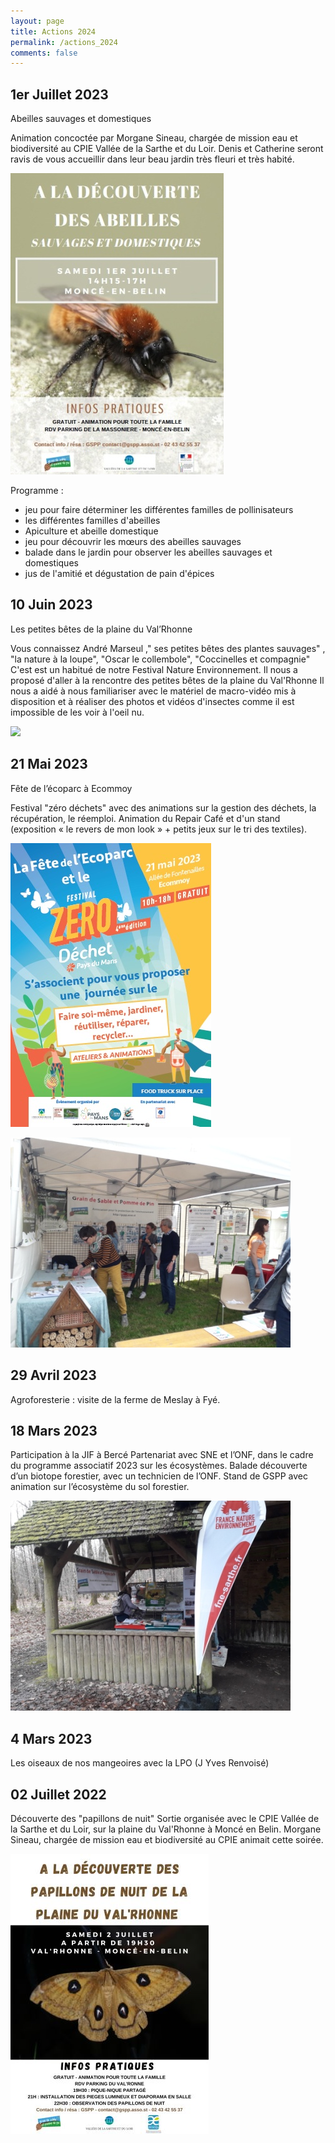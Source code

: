```yaml
---
layout: page
title: Actions 2024
permalink: /actions_2024
comments: false
---
```


## 1er Juillet 2023
Abeilles sauvages et domestiques

Animation concoctée par Morgane Sineau, chargée de mission eau et biodiversité au CPIE Vallée de la Sarthe et du Loir.
Denis et Catherine seront ravis de vous accueillir dans leur beau jardin très fleuri et très habité.

![](/assets/images/2023_Animation_abeilles_GSPP.jpg)

Programme :
- jeu pour faire déterminer les différentes familles de pollinisateurs
- les différentes familles d'abeilles
- Apiculture et abeille domestique
- jeu pour découvrir les mœurs des abeilles sauvages
- balade dans le jardin pour observer les abeilles sauvages et domestiques
- jus de l'amitié et dégustation de pain d'épices

## 10 Juin 2023
Les petites bêtes de la plaine du Val’Rhonne

Vous connaissez André Marseul ," ses petites bêtes des plantes sauvages" , "la nature à la loupe", "Oscar le collembole", "Coccinelles et compagnie"
C'est est un habitué de notre Festival Nature Environnement.
Il nous a proposé d'aller à la rencontre des petites bêtes de la plaine du Val'Rhonne
Il nous a aidé à nous familiariser avec le matériel de macro-vidéo mis à disposition et à réaliser des photos et vidéos d'insectes comme il est impossible de les voir à l'oeil nu.

![](/assets/images/2023_photos_Moncé.jpg)

## 21 Mai 2023
Fête de l’écoparc à Ecommoy

Festival "zéro déchets" avec des animations sur la gestion des déchets, la récupération, le réemploi.
Animation du Repair Café et d'un stand (exposition « le revers de mon look » + petits jeux sur le tri des textiles).

![](/assets/images/2023_fete_ecoparc_2023.jpg)

![](/assets/images/2023_stand_gspp.jpg)

## 29 Avril 2023
Agroforesterie : visite de la ferme de Meslay à Fyé.

## 18 Mars 2023
Participation à la JIF à Bercé
Partenariat avec SNE et l’ONF, dans le cadre du programme associatif 2023 sur les écosystèmes.
Balade découverte d’un biotope forestier, avec un technicien de l’ONF.
Stand de GSPP avec animation sur l’écosystème du sol forestier.

![](/assets/images/2023_foret.jpg)

## 4 Mars 2023
Les oiseaux de nos mangeoires avec la LPO (J Yves Renvoisé)

## 02 Juillet 2022
Découverte des "papillons de nuit"
Sortie organisée avec le CPIE Vallée de la Sarthe et du Loir, sur la plaine du Val'Rhonne à Moncé en Belin.
Morgane Sineau, chargée de mission eau et biodiversité au CPIE animait cette soirée.

![](/assets/images/2023_papillons.jpg)